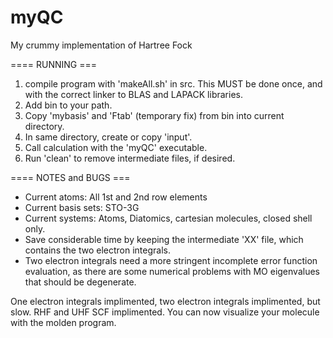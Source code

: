# myQC
My crummy implementation of Hartree Fock

====  RUNNING  ===
1) compile program with 'makeAll.sh' in src. This MUST be done once, and with the correct linker to BLAS and LAPACK libraries.
2) Add bin to your path.
3) Copy 'mybasis' and 'Ftab' (temporary fix) from bin into current directory.
4) In same directory, create or copy 'input'.
5) Call calculation with the 'myQC' executable.
6) Run 'clean' to remove intermediate files, if desired.

====  NOTES and BUGS  ===
- Current atoms: All 1st and 2nd row elements 
- Current basis sets: STO-3G
- Current systems: Atoms, Diatomics, cartesian molecules, closed shell only.
- Save considerable time by keeping the intermediate 'XX' file, which contains the two electron integrals.
- Two electron integrals need a more stringent incomplete error function evaluation, as there are some numerical problems with MO eigenvalues that should be degenerate.

One electron integrals implimented, two electron integrals implimented, but slow.
RHF and UHF SCF implimented. You can now visualize your molecule with the molden program.
 

